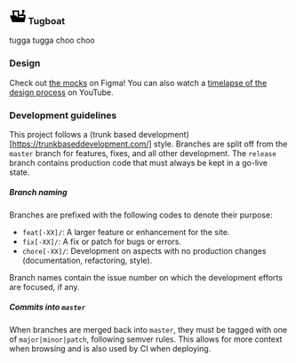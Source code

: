 <h3>
    <img alt="Tugboat logo" src="./src/assets/img/logo.png" width="30" />
    Tugboat
</h3>

tugga tugga choo choo

### Design

Check out [the mocks](https://www.figma.com/file/FyfrbCpoSGAeY3eTROqPx5/Tugboat) on Figma! You can also watch a [timelapse of the design process](https://youtu.be/qe5OSFoVCmA) on YouTube.

### Development guidelines

This project follows a (trunk based development)[https://trunkbaseddevelopment.com/] style. Branches are split off from the `master` branch for features, fixes, and all other development. The `release` branch contains production code that must always be kept in a go-live state.

##### Branch naming

Branches are prefixed with the following codes to denote their purpose:

- `feat[-XX]/`: A larger feature or enhancement for the site.
- `fix[-XX]/`: A fix or patch for bugs or errors.
- `chore[-XX]/`: Development on aspects with no production changes (documentation, refactoring, style).

Branch names contain the issue number on which the development efforts are focused, if any.

##### Commits into `master`

When branches are merged back into `master`, they must be tagged with one of `major|minor|patch`, following semver rules. This allows for more context when browsing and is also used by CI when deploying.
